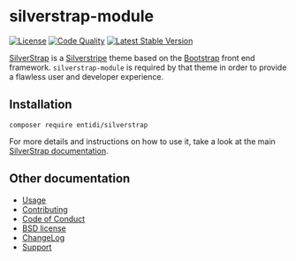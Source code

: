silverstrap-module
==================
[![License](https://poser.pugx.org/entidi/silverstrap-module/license)](https://packagist.org/packages/entidi/silverstrap-module)
[![Code Quality](https://scrutinizer-ci.com/g/ntd/silverstrap-module/badges/quality-score.png?b=master)](https://scrutinizer-ci.com/g/ntd/silverstrap-module/?branch=master)
[![Latest Stable Version](https://poser.pugx.org/entidi/silverstrap-module/v/stable)](https://packagist.org/packages/entidi/silverstrap-module)

[SilverStrap](https://github.com/ntd/silverstrap) is a
[Silverstripe](https://www.silverstripe.org/) theme based on the
[Bootstrap](http://twitter.github.io/bootstrap/) front end framework.
`silverstrap-module` is required by that theme in order to provide a
flawless user and developer experience.


Installation
------------

    composer require entidi/silverstrap

For more details and instructions on how to use it, take a look at the
main [SilverStrap documentation](https://github.com/ntd/silverstrap).


Other documentation
-------------------

* [Usage](docs/en/usage.md)
* [Contributing](CONTRIBUTING.md)
* [Code of Conduct](https://docs.silverstripe.org/en/contributing/code_of_conduct)
* [BSD license](LICENSE.md)
* [ChangeLog](CHANGELOG.md)
* [Support](docs/en/support.md)

